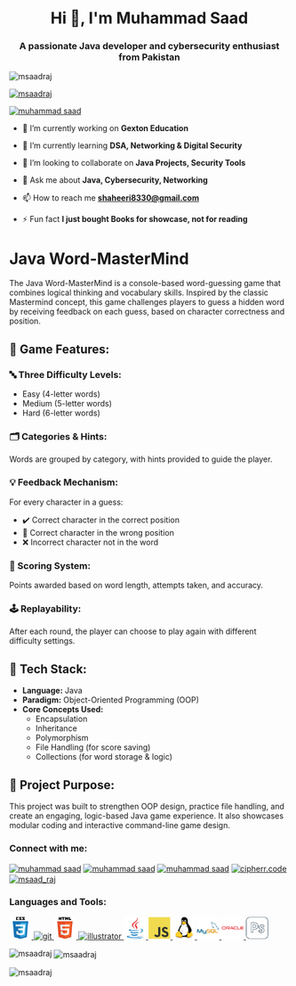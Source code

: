<h1 align="center">Hi 👋, I'm Muhammad Saad</h1>
<h3 align="center">A passionate Java developer and cybersecurity enthusiast from Pakistan</h3>

<p align="left"> <img src="https://komarev.com/ghpvc/?username=msaadraj&label=Profile%20views&color=0e75b6&style=flat" alt="msaadraj" /> </p>

<p align="left"> <a href="https://github.com/ryo-ma/github-profile-trophy"><img src="https://github-profile-trophy.vercel.app/?username=msaadraj" alt="msaadraj" /></a> </p>

<p align="left"> <a href="https://twitter.com/muhammad saad" target="blank"><img src="https://img.shields.io/twitter/follow/muhammad saad?logo=twitter&style=for-the-badge" alt="muhammad saad" /></a> </p>

- 🔭 I’m currently working on **Gexton Education**

- 🌱 I’m currently learning **DSA, Networking & Digital Security**

- 👯 I’m looking to collaborate on **Java Projects, Security Tools**

- 💬 Ask me about **Java, Cybersecurity, Networking**

- 📫 How to reach me **shaheeri8330@gmail.com**

- ⚡ Fun fact **I just bought Books for showcase, not for reading**

 <h1>Java Word-MasterMind</h1>
  <p>
    The Java Word-MasterMind is a console-based word-guessing game that combines logical thinking and vocabulary skills. Inspired by the classic Mastermind concept, this game challenges players to guess a hidden word by receiving feedback on each guess, based on character correctness and position.
  </p>

  <h2>🔹 Game Features:</h2>

  <h3>🔤 Three Difficulty Levels:</h3>
  <ul>
    <li>Easy (4-letter words)</li>
    <li>Medium (5-letter words)</li>
    <li>Hard (6-letter words)</li>
  </ul>

  <h3>🗂️ Categories & Hints:</h3>
  <p>Words are grouped by category, with hints provided to guide the player.</p>

  <h3>💡 Feedback Mechanism:</h3>
  <p>For every character in a guess:</p>
  <ul>
    <li>✔️ Correct character in the correct position</li>
    <li>🔄 Correct character in the wrong position</li>
    <li>❌ Incorrect character not in the word</li>
  </ul>

  <h3>🧮 Scoring System:</h3>
  <p>Points awarded based on word length, attempts taken, and accuracy.</p>

  <h3>🕹️ Replayability:</h3>
  <p>After each round, the player can choose to play again with different difficulty settings.</p>

  <h2>📁 Tech Stack:</h2>
  <ul>
    <li><strong>Language:</strong> Java</li>
    <li><strong>Paradigm:</strong> Object-Oriented Programming (OOP)</li>
    <li><strong>Core Concepts Used:</strong>
      <ul>
        <li>Encapsulation</li>
        <li>Inheritance</li>
        <li>Polymorphism</li>
        <li>File Handling (for score saving)</li>
        <li>Collections (for word storage & logic)</li>
      </ul>
    </li>
  </ul>

  <h2>🚀 Project Purpose:</h2>
  <p>
    This project was built to strengthen OOP design, practice file handling, and create an engaging, logic-based Java game experience. It also showcases modular coding and interactive command-line game design.
  </p>
  

<h3 align="left">Connect with me:</h3>
<p align="left">
<a href="https://twitter.com/muhammad saad" target="blank"><img align="center" src="https://raw.githubusercontent.com/rahuldkjain/github-profile-readme-generator/master/src/images/icons/Social/twitter.svg" alt="muhammad saad" height="30" width="40" /></a>
<a href="https://linkedin.com/in/muhammad saad" target="blank"><img align="center" src="https://raw.githubusercontent.com/rahuldkjain/github-profile-readme-generator/master/src/images/icons/Social/linked-in-alt.svg" alt="muhammad saad" height="30" width="40" /></a>
<a href="https://fb.com/muhammad saad" target="blank"><img align="center" src="https://raw.githubusercontent.com/rahuldkjain/github-profile-readme-generator/master/src/images/icons/Social/facebook.svg" alt="muhammad saad" height="30" width="40" /></a>
<a href="https://instagram.com/cipherr.code" target="blank"><img align="center" src="https://raw.githubusercontent.com/rahuldkjain/github-profile-readme-generator/master/src/images/icons/Social/instagram.svg" alt="cipherr.code" height="30" width="40" /></a>
<a href="https://www.leetcode.com/msaad_raj" target="blank"><img align="center" src="https://raw.githubusercontent.com/rahuldkjain/github-profile-readme-generator/master/src/images/icons/Social/leet-code.svg" alt="msaad_raj" height="30" width="40" /></a>
</p>

<h3 align="left">Languages and Tools:</h3>
<p align="left">
  <a href="https://www.w3schools.com/css/" target="_blank" rel="noreferrer">
    <img src="https://raw.githubusercontent.com/devicons/devicon/master/icons/css3/css3-original-wordmark.svg" alt="css3" width="40" height="40"/>
  </a>
  <a href="https://git-scm.com/" target="_blank" rel="noreferrer">
    <img src="https://www.vectorlogo.zone/logos/git-scm/git-scm-icon.svg" alt="git" width="40" height="40"/>
  </a>
  <a href="https://www.w3.org/html/" target="_blank" rel="noreferrer">
    <img src="https://raw.githubusercontent.com/devicons/devicon/master/icons/html5/html5-original-wordmark.svg" alt="html5" width="40" height="40"/>
  </a>
  <a href="https://www.adobe.com/in/products/illustrator.html" target="_blank" rel="noreferrer">
    <img src="https://www.vectorlogo.zone/logos/adobe_illustrator/adobe_illustrator-icon.svg" alt="illustrator" width="40" height="40"/>
  </a>
  <a href="https://www.java.com" target="_blank" rel="noreferrer">
    <img src="https://raw.githubusercontent.com/devicons/devicon/master/icons/java/java-original.svg" alt="java" width="40" height="40"/>
  </a>
  <a href="https://developer.mozilla.org/en-US/docs/Web/JavaScript" target="_blank" rel="noreferrer">
    <img src="https://raw.githubusercontent.com/devicons/devicon/master/icons/javascript/javascript-original.svg" alt="javascript" width="40" height="40"/>
  </a>
  <a href="https://www.linux.org/" target="_blank" rel="noreferrer">
    <img src="https://raw.githubusercontent.com/devicons/devicon/master/icons/linux/linux-original.svg" alt="linux" width="40" height="40"/>
  </a>
  <a href="https://www.mysql.com/" target="_blank" rel="noreferrer">
    <img src="https://raw.githubusercontent.com/devicons/devicon/master/icons/mysql/mysql-original-wordmark.svg" alt="mysql" width="40" height="40"/>
  </a>
  <a href="https://www.oracle.com/" target="_blank" rel="noreferrer">
    <img src="https://raw.githubusercontent.com/devicons/devicon/master/icons/oracle/oracle-original.svg" alt="oracle" width="40" height="40"/>
  </a>
  <a href="https://www.photoshop.com/en" target="_blank" rel="noreferrer">
    <img src="https://raw.githubusercontent.com/devicons/devicon/master/icons/photoshop/photoshop-line.svg" alt="photoshop" width="40" height="40"/>
  </a>
</p>

<p><img align="left" src="https://github-readme-stats.vercel.app/api/top-langs?username=msaadraj&show_icons=true&locale=en&layout=compact" alt="msaadraj" /></p>

<p>&nbsp;<img align="center" src="https://github-readme-stats.vercel.app/api?username=msaadraj&show_icons=true&locale=en" alt="msaadraj" /></p>

<p><img align="center" src="https://github-readme-streak-stats.herokuapp.com/?user=msaadraj&" alt="msaadraj" /></p>
